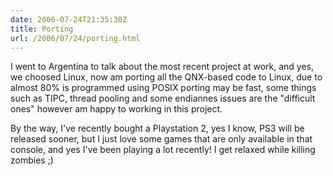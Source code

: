```yaml
---
date: 2006-07-24T21:35:30Z
title: Porting
url: /2006/07/24/porting.html
---
```


<p>I went to Argentina to talk about the most recent project at work, and yes, we choosed Linux, now am porting all the QNX-based code to Linux, due to almost 80% is programmed using POSIX porting may be fast, some things such as TIPC, thread pooling and some endiannes issues are the "difficult ones" however am happy to working in this project.</p>
<p>By the way, I've recently bought a Playstation 2, yes I know, PS3 will be released sooner, but I just love some games that are only available in that console, and yes I've been playing a lot recently! I get relaxed while killing zombies ;)</p>
